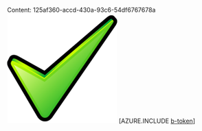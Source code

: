 Content: 125af360-accd-430a-93c6-54df6767678a![image](027e5b7e-993c-4041-853c-f53667a8d3f9.png)
[AZURE.INCLUDE [b-token](116fbff1-c45e-4ae9-a3d3-fb121acff721.md)]
